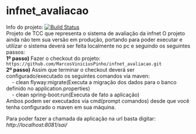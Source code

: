 # infnet_avaliacao
Info do projeto: 
[![Build Status](https://travis-ci.org/MarcosViniciusPinho/infnet_avaliacao.svg?branch=master)](https://travis-ci.org/MarcosViniciusPinho/infnet_avaliacao)
<br />
Projeto de TCC que representa o sistema de avaliação da infnet
O projeto ainda não tem sua versão em produção, portando para poder executar e utilizar o sistema deverá ser feita localmente no pc e seguindo os seguintes passos:<br />
**1º passo)** Fazer o checkout do projeto: `https://github.com/MarcosViniciusPinho/infnet_avaliacao.git`<br />
**2º passo)** Assim que terminar o checkout deverá ser configurado/executado os seguintes comandos via maven:<br />&nbsp;&nbsp;&nbsp;
    - clean flyway:migrate(Executa a migração dos dados para o banco definido no application.properties)<br />
    &nbsp;&nbsp;&nbsp;&nbsp;- clean spring-boot:run(Executa de fato a aplicação)
<br />Ambos podem ser executados via cmd(prompt comandos) desde que você tenha configurado o maven em sua máquina.

Para poder fazer a chamada da aplicação na url basta digitar: _http://localhost:8081/sai/_